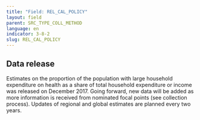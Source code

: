 ```yaml
---
title: "Field: REL_CAL_POLICY"
layout: field
parent: SRC_TYPE_COLL_METHOD
language: en
indicator: 3-8-2
slug: REL_CAL_POLICY
---
```

## Data release

Estimates on the proportion of the population with large household expenditure on health as a share of total household expenditure or income was released on December 2017. Going forward, new data will be added as more information is received from nominated focal points (see collection process). Updates 
of regional and global estimates are planned every two years.